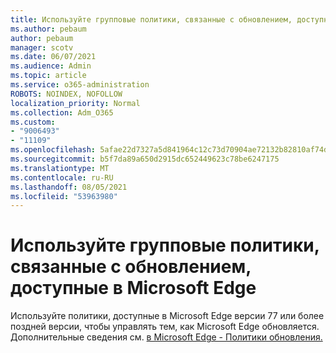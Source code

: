 ```yaml
---
title: Используйте групповые политики, связанные с обновлением, доступные в Microsoft Edge
ms.author: pebaum
author: pebaum
manager: scotv
ms.date: 06/07/2021
ms.audience: Admin
ms.topic: article
ms.service: o365-administration
ROBOTS: NOINDEX, NOFOLLOW
localization_priority: Normal
ms.collection: Adm_O365
ms.custom:
- "9006493"
- "11109"
ms.openlocfilehash: 5afae22d7327a5d841964c12c73d70904ae72132b82810af74d32fc15ef30d6f
ms.sourcegitcommit: b5f7da89a650d2915dc652449623c78be6247175
ms.translationtype: MT
ms.contentlocale: ru-RU
ms.lasthandoff: 08/05/2021
ms.locfileid: "53963980"
---
```

# <a name="use-update-related-group-policies-available-in-microsoft-edge"></a>Используйте групповые политики, связанные с обновлением, доступные в Microsoft Edge

Используйте политики, доступные в Microsoft Edge версии 77 или более поздней версии, чтобы управлять тем, как Microsoft Edge обновляется. Дополнительные сведения см. [в Microsoft Edge - Политики обновления.](/DeployEdge/microsoft-edge-update-policies#available-policies)
